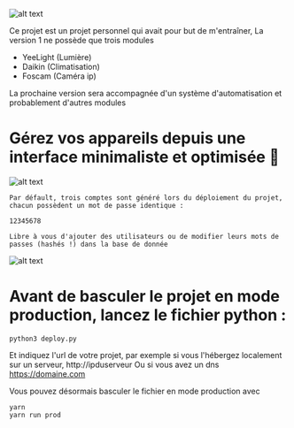 ![alt text](https://i.ibb.co/MpgKPQq/image-2021-07-06-181358.png)

Ce projet est un projet personnel qui avait pour but de m'entraîner,
La version 1 ne possède que trois modules

- YeeLight (Lumière)
- Daikin (Climatisation)
- Foscam (Caméra ip)

La prochaine version sera accompagnée d'un système d'automatisation et probablement d'autres modules


# Gérez vos appareils depuis une interface minimaliste et optimisée 🎨

![alt text](https://i.ibb.co/58xgXh7/image-2021-07-06-182927.png)

```
Par défault, trois comptes sont généré lors du déploiement du projet, chacun possèdent un mot de passe identique :

12345678

Libre à vous d'ajouter des utilisateurs ou de modifier leurs mots de passes (hashés !) dans la base de donnée
```



![alt text](https://i.ibb.co/vZh42n3/image-2021-07-06-183600.png)



# Avant de basculer le projet en mode production, lancez le fichier python :


```
python3 deploy.py
```

Et indiquez l'url de votre projet, par exemple si vous l'hébergez localement sur un serveur, 
http://ipduserveur
Ou si vous avez un dns
https://domaine.com

Vous pouvez désormais basculer le fichier en mode production avec 

```
yarn
yarn run prod
```
